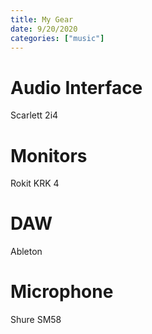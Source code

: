 ```yaml
---
title: My Gear
date: 9/20/2020
categories: ["music"]
---
```


# Audio Interface

Scarlett 2i4

# Monitors

Rokit KRK 4

# DAW

Ableton

# Microphone

Shure SM58
